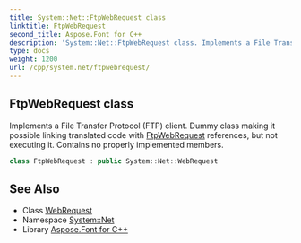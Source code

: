 ```yaml
---
title: System::Net::FtpWebRequest class
linktitle: FtpWebRequest
second_title: Aspose.Font for C++
description: 'System::Net::FtpWebRequest class. Implements a File Transfer Protocol (FTP) client. Dummy class making it possible linking translated code with FtpWebRequest references, but not executing it. Contains no properly implemented members in C++.'
type: docs
weight: 1200
url: /cpp/system.net/ftpwebrequest/
---
```

## FtpWebRequest class


Implements a File Transfer Protocol (FTP) client. Dummy class making it possible linking translated code with [FtpWebRequest](./) references, but not executing it. Contains no properly implemented members.

```cpp
class FtpWebRequest : public System::Net::WebRequest
```

## See Also

* Class [WebRequest](../webrequest/)
* Namespace [System::Net](../)
* Library [Aspose.Font for C++](../../)
